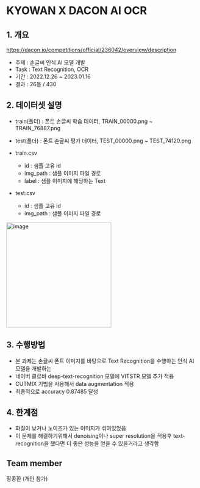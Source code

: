 # KYOWAN X DACON AI OCR
## 1. 개요
https://dacon.io/competitions/official/236042/overview/description
  - 주제 : 손글씨 인식 AI 모델 개발
  - Task : Text Recognition, OCR
  - 기간 : 2022.12.26 ~ 2023.01.16
  - 결과 : 26등 / 430
<!--  Other options to write Readme
  - [Deployment](#deployment)
  - [Used or Referenced Projects](Used-or-Referenced-Projects)
-->
## 2. 데이터셋 설명
<!--Wirte one paragraph of project description --> 
- train(폴더) : 폰트 손글씨 학습 데이터, TRAIN_00000.png ~ TRAIN_76887.png


- test(폴더) :  폰트 손글씨 평가 데이터, TEST_00000.png ~ TEST_74120.png


- train.csv
  - id : 샘플 고유 id
  - img_path : 샘플 이미지 파일 경로
  - label : 샘플 이미지에 해당하는 Text


- test.csv
  - id : 샘플 고유 id
  - img_path : 샘플 이미지 파일 경로

<img width="275" alt="image" src="https://github.com/jang3463/kyowon_ai_ocr/assets/70848146/a797e391-b644-40af-8ae9-4981f5a5a148">

## 3. 수행방법
<!-- Write Overview about this project -->
- 본 과제는 손글씨 폰트 이미지를 바탕으로 Text Recognition을 수행하는 인식 AI 모델을 개발하는 
- 네이버 클로바 deep-text-recognition 모델에 VITSTR 모델 추가 적용
- CUTMIX 기법을 사용해서 data augmentation 적용
- 최종적으로 accuracy 0.87485 달성

## 4. 한계점
<!-- Write Overview about this project -->
- 화질이 낮거나 노이즈가 있는 이미지가 섞여있었음
- 이 문제를 해결하기위해서 denoising이나 super resolution을 적용후 text-recognition을 했다면 더 좋은 성능을 얻을 수 있을거라고 생각함

## Team member
장종환 (개인 참가)

